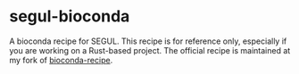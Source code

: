 # segul-bioconda

A bioconda recipe for SEGUL. This recipe is for reference only, especially if you are working on a Rust-based project. The official recipe is maintained at my fork of [bioconda-recipe](https://github.com/hhandika/segul-bioconda).
